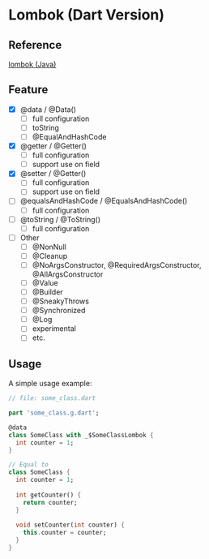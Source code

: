 # Lombok (Dart Version)

## Reference
[lombok (Java)](https://projectlombok.org)

## Feature
- [x] @data / @Data() 
  - [ ] full configuration
  - [ ] toString
  - [ ] @EqualAndHashCode
  
- [x] @getter / @Getter()
  - [ ] full configuration
  - [ ] support use on field
  
- [x] @setter / @Getter()
  - [ ] full configuration
  - [ ] support use on field
  
- [ ] @equalsAndHashCode / @EqualsAndHashCode()
  - [ ] full configuration
  
- [ ] @toString / @ToString()
  - [ ] full configuration
  
- [ ] Other
  - [ ] @NonNull
  - [ ] @Cleanup
  - [ ] @NoArgsConstructor, @RequiredArgsConstructor, @AllArgsConstructor
  - [ ] @Value
  - [ ] @Builder
  - [ ] @SneakyThrows
  - [ ] @Synchronized
  - [ ] @Log
  - [ ] experimental
  - [ ] etc.
  
## Usage

A simple usage example:

```dart
// file: some_class.dart

part 'some_class.g.dart';

@data
class SomeClass with _$SomeClassLombok {
  int counter = 1;
}

// Equal to
class SomeClass {
  int counter = 1;
  
  int getCounter() {
    return counter;
  }
  
  void setCounter(int counter) {
    this.counter = counter;
  }
}

```
